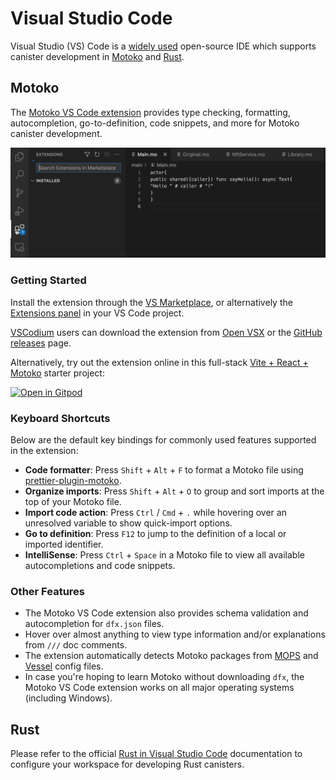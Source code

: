 # Visual Studio Code

Visual Studio (VS) Code is a [widely used](https://survey.stackoverflow.co/2022/#section-worked-with-vs-want-to-work-with-integrated-development-environment) open-source IDE which supports canister development in [Motoko](https://internetcomputer.org/docs/current/developer-docs/build/cdks/motoko-dfinity/motoko/) and [Rust](https://www.rust-lang.org/).

## Motoko

The [Motoko VS Code extension](https://github.com/dfinity/vscode-motoko) provides type checking, formatting, autocompletion, go-to-definition, code snippets, and more for Motoko canister development.

[![Showcase](https://github.com/dfinity/vscode-motoko/raw/master/guide/assets/intro.webp)](https://marketplace.visualstudio.com/items?itemName=dfinity-foundation.vscode-motoko)

### Getting Started

Install the extension through the [VS Marketplace](https://marketplace.visualstudio.com/items?itemName=dfinity-foundation.vscode-motoko), or alternatively the [Extensions panel](https://code.visualstudio.com/docs/editor/extension-marketplace) in your VS Code project. 

[VSCodium](https://vscodium.com/) users can download the extension from [Open VSX](https://open-vsx.org/extension/dfinity-foundation/vscode-motoko) or the [GitHub releases](https://github.com/dfinity/vscode-motoko/releases) page.

Alternatively, try out the extension online in this full-stack [Vite + React + Motoko](https://github.com/rvanasa/vite-react-motoko#readme) starter project:

[![Open in Gitpod](https://gitpod.io/button/open-in-gitpod.svg)](https://gitpod.io/#https://github.com/rvanasa/vite-react-motoko)

### Keyboard Shortcuts

Below are the default key bindings for commonly used features supported in the extension:

- **Code formatter**: Press `Shift` + `Alt` + `F` to format a Motoko file using [prettier-plugin-motoko](https://github.com/dfinity/prettier-plugin-motoko).
- **Organize imports**: Press `Shift` + `Alt` + `O` to group and sort imports at the top of your Motoko file.
- **Import code action**: Press `Ctrl` / `Cmd` + `.` while hovering over an unresolved variable to show quick-import options. 
- **Go to definition**: Press `F12` to jump to the definition of a local or imported identifier.
- **IntelliSense**: Press `Ctrl` + `Space` in a Motoko file to view all available autocompletions and code snippets. 

### Other Features

- The Motoko VS Code extension also provides schema validation and autocompletion for `dfx.json` files.
- Hover over almost anything to view type information and/or explanations from `///` doc comments.
- The extension automatically detects Motoko packages from [MOPS](https://mops.one/) and [Vessel](https://github.com/dfinity/vessel) config files. 
- In case you're hoping to learn Motoko without downloading `dfx`, the Motoko VS Code extension works on all major operating systems (including Windows). 

## Rust

Please refer to the official [Rust in Visual Studio Code](https://code.visualstudio.com/docs/languages/rust) documentation to configure your workspace for developing Rust canisters.
